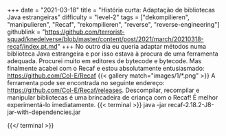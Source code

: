 +++
date = "2021-03-18"
title = "História curta: Adaptação de bibliotecas Java estrangeiras"
difficulty = "level-2"
tags = ["dekompilieren", "manipulieren", "Recaf", "rekompilieren", "reverse", "reverse-engineering"]
githublink = "https://github.com/terrorist-squad/knedelverse/blob/master/content/post/2021/march/20210318-recaf/index.pt.md"
+++
No outro dia eu queria adaptar métodos numa biblioteca Java estrangeira e por isso estava à procura de uma ferramenta adequada. Procurei muito em editores de bytecode e bytecode. Mas finalmente acabei com o Recaf e estou absolutamente entusiasmado: https://github.com/Col-E/Recaf
{{< gallery match="images/1/*.png" >}}
A ferramenta pode ser encontrada no seguinte endereço: https://github.com/Col-E/Recaf/releases. Descompilar, recompilar e manipular bibliotecas é uma brincadeira de criança com o Recaf! É melhor experimentá-lo imediatamente.
{{< terminal >}}
java -jar recaf-2.18.2-J8-jar-with-dependencies.jar

{{</ terminal >}}

